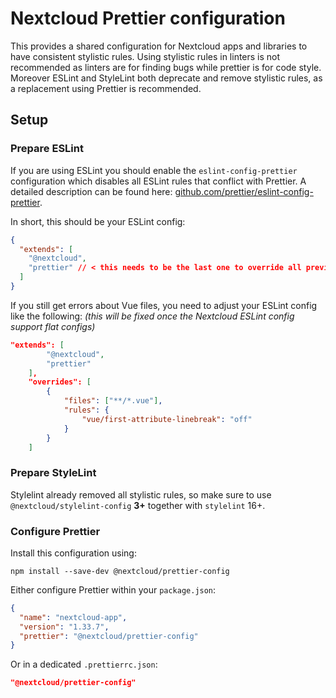 # Nextcloud Prettier configuration

This provides a shared configuration for Nextcloud apps and libraries to have consistent stylistic rules.
Using stylistic rules in linters is not recommended as linters are for finding bugs while prettier is for code style.
Moreover ESLint and StyleLint both deprecate and remove stylistic rules, as a replacement using Prettier is recommended.

## Setup
### Prepare ESLint
If you are using ESLint you should enable the `eslint-config-prettier` configuration which disables all ESLint rules that conflict with Prettier.
A detailed description can be found here: [github.com/prettier/eslint-config-prettier](https://github.com/prettier/eslint-config-prettier?tab=readme-ov-file#installation).

In short, this should be your ESLint config:
```json
{
  "extends": [
    "@nextcloud",
    "prettier" // < this needs to be the last one to override all previous
  ]
}
```

If you still get errors about Vue files, you need to adjust your ESLint config like the following:
*(this will be fixed once the Nextcloud ESLint config support flat configs)*

```json
"extends": [
		"@nextcloud",
		"prettier"
	],
	"overrides": [
		{
			"files": ["**/*.vue"],
			"rules": {
				"vue/first-attribute-linebreak": "off"
			}
		}
	]
```

### Prepare StyleLint
Stylelint already removed all stylistic rules, so make sure to use `@nextcloud/stylelint-config` **3+** together with `stylelint` 16+.

### Configure Prettier
Install this configuration using:
```shell
npm install --save-dev @nextcloud/prettier-config
```

Either configure Prettier within your `package.json`:
```json
{
  "name": "nextcloud-app",
  "version": "1.33.7",
  "prettier": "@nextcloud/prettier-config"
}
```

Or in a dedicated `.prettierrc.json`:
```json
"@nextcloud/prettier-config"
```

<!--
  SPDX-FileCopyrightText: 2024 Nextcloud contributors
  SPDX-License-Identifier: CC0-1.0
-->
